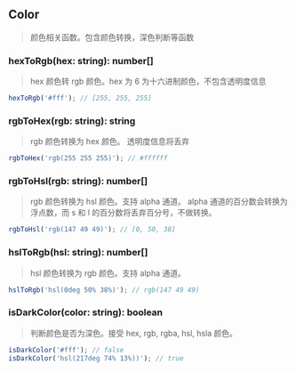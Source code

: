 ## Color

> 颜色相关函数。包含颜色转换，深色判断等函数

### hexToRgb(hex: string): number[]

> hex 颜色转 rgb 颜色。hex 为 6 为十六进制颜色，不包含透明度信息

```typescript
hexToRgb('#fff'); // [255, 255, 255]
```

### rgbToHex(rgb: string): string

> rgb 颜色转换为 hex 颜色。 透明度信息将丢弃

```typescript
rgbToHex('rgb(255 255 255)'); // #ffffff
```

### rgbToHsl(rgb: string): number[]

> rgb 颜色转换为 hsl 颜色。支持 alpha 通道。 alpha 通道的百分数会转换为浮点数，而 s 和 l 的百分数将丢弃百分号，不做转换。

```typescript
rgbToHsl('rgb(147 49 49)'); // [0, 50, 38]
```

### hslToRgb(hsl: string): number[]

> hsl 颜色转换为 rgb 颜色。支持 alpha 通道。

```typescript
hslToRgb('hsl(0deg 50% 38%)'); // rgb(147 49 49)
```

### isDarkColor(color: string): boolean

> 判断颜色是否为深色。接受 hex, rgb, rgba, hsl, hsla 颜色。

```typescript
isDarkColor('#fff'); // false
isDarkColor('hsl(217deg 74% 13%))'); // true
```
